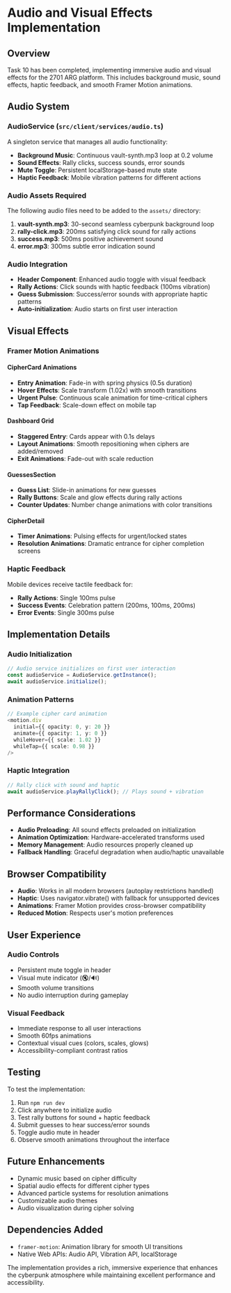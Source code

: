 # Audio and Visual Effects Implementation

## Overview

Task 10 has been completed, implementing immersive audio and visual effects for the 2701 ARG platform. This includes background music, sound effects, haptic feedback, and smooth Framer Motion animations.

## Audio System

### AudioService (`src/client/services/audio.ts`)

A singleton service that manages all audio functionality:

- **Background Music**: Continuous vault-synth.mp3 loop at 0.2 volume
- **Sound Effects**: Rally clicks, success sounds, error sounds
- **Mute Toggle**: Persistent localStorage-based mute state
- **Haptic Feedback**: Mobile vibration patterns for different actions

### Audio Assets Required

The following audio files need to be added to the `assets/` directory:

1. **vault-synth.mp3**: 30-second seamless cyberpunk background loop
2. **rally-click.mp3**: 200ms satisfying click sound for rally actions
3. **success.mp3**: 500ms positive achievement sound
4. **error.mp3**: 300ms subtle error indication sound

### Audio Integration

- **Header Component**: Enhanced audio toggle with visual feedback
- **Rally Actions**: Click sounds with haptic feedback (100ms vibration)
- **Guess Submission**: Success/error sounds with appropriate haptic patterns
- **Auto-initialization**: Audio starts on first user interaction

## Visual Effects

### Framer Motion Animations

#### CipherCard Animations
- **Entry Animation**: Fade-in with spring physics (0.5s duration)
- **Hover Effects**: Scale transform (1.02x) with smooth transitions
- **Urgent Pulse**: Continuous scale animation for time-critical ciphers
- **Tap Feedback**: Scale-down effect on mobile tap

#### Dashboard Grid
- **Staggered Entry**: Cards appear with 0.1s delays
- **Layout Animations**: Smooth repositioning when ciphers are added/removed
- **Exit Animations**: Fade-out with scale reduction

#### GuessesSection
- **Guess List**: Slide-in animations for new guesses
- **Rally Buttons**: Scale and glow effects during rally actions
- **Counter Updates**: Number change animations with color transitions

#### CipherDetail
- **Timer Animations**: Pulsing effects for urgent/locked states
- **Resolution Animations**: Dramatic entrance for cipher completion screens

### Haptic Feedback

Mobile devices receive tactile feedback for:
- **Rally Actions**: Single 100ms pulse
- **Success Events**: Celebration pattern (200ms, 100ms, 200ms)
- **Error Events**: Single 300ms pulse

## Implementation Details

### Audio Initialization

```typescript
// Audio service initializes on first user interaction
const audioService = AudioService.getInstance();
await audioService.initialize();
```

### Animation Patterns

```typescript
// Example cipher card animation
<motion.div
  initial={{ opacity: 0, y: 20 }}
  animate={{ opacity: 1, y: 0 }}
  whileHover={{ scale: 1.02 }}
  whileTap={{ scale: 0.98 }}
/>
```

### Haptic Integration

```typescript
// Rally click with sound and haptic
await audioService.playRallyClick(); // Plays sound + vibration
```

## Performance Considerations

- **Audio Preloading**: All sound effects preloaded on initialization
- **Animation Optimization**: Hardware-accelerated transforms used
- **Memory Management**: Audio resources properly cleaned up
- **Fallback Handling**: Graceful degradation when audio/haptic unavailable

## Browser Compatibility

- **Audio**: Works in all modern browsers (autoplay restrictions handled)
- **Haptic**: Uses navigator.vibrate() with fallback for unsupported devices
- **Animations**: Framer Motion provides cross-browser compatibility
- **Reduced Motion**: Respects user's motion preferences

## User Experience

### Audio Controls
- Persistent mute toggle in header
- Visual mute indicator (🔇/🔊)
- Smooth volume transitions
- No audio interruption during gameplay

### Visual Feedback
- Immediate response to all user interactions
- Smooth 60fps animations
- Contextual visual cues (colors, scales, glows)
- Accessibility-compliant contrast ratios

## Testing

To test the implementation:

1. Run `npm run dev`
2. Click anywhere to initialize audio
3. Test rally buttons for sound + haptic feedback
4. Submit guesses to hear success/error sounds
5. Toggle audio mute in header
6. Observe smooth animations throughout the interface

## Future Enhancements

- Dynamic music based on cipher difficulty
- Spatial audio effects for different cipher types
- Advanced particle systems for resolution animations
- Customizable audio themes
- Audio visualization during cipher solving

## Dependencies Added

- `framer-motion`: Animation library for smooth UI transitions
- Native Web APIs: Audio API, Vibration API, localStorage

The implementation provides a rich, immersive experience that enhances the cyberpunk atmosphere while maintaining excellent performance and accessibility.